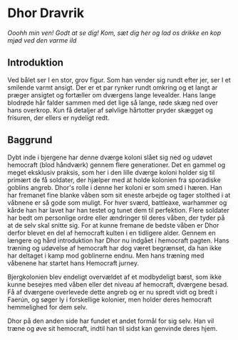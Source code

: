 # Dhor Dravrik
*Ooohh min ven! Godt at se dig! Kom, sæt dig her og lad os drikke en kop mjød ved den varme ild*

## Introduktion
Ved bålet ser I en stor, grov figur. 
Som han vender sig rundt efter jer, ser I et smilende varmt ansigt. Der er et par rynker rundt omkring og et langt ar præger ansigtet og fortæller om dværgens lange levealder. 
Hans lange blodrøde hår falder sammen med det lige så lange, røde skæg ned over hans overkrop. Kun få detaljer af sølvlige hårtotter pryder skægget og frisuren, der ellers er nydeligt redt.

## Baggrund
Dybt inde i bjergene har denne dværge koloni slået sig ned og udøvet hemocraft (blod håndværk) gennem flere generationer. 
Det en gammel og meget eksklusiv praksis, som her i den lille dværge koloni holder sig til primært de få soldater, der hjælper med at holde kolonien fra sporadiske goblins angreb.
Dhor's rolle i denne her koloni er som smed i hæren. Han har fremanet fine blanke våben som sit eneste arbejde og tager stolthed i at våbnene er så gode som muligt.
For hver sværd, battleaxe, warhammer og kårde han har lavet har han testet og tunet dem til perfektion. 
Flere soldater har bedt om personlige ordre eller ændringer til deres våben, der tyder på at de selv skal snitte sig. For at kunne fremane de bedste våben er Dhor derfor blevet en del af hemocraft kulten i en tidligere alder.
Gennem en længere og hård introduktion har Dhor nu indgået i hemocraft pagten. Hans træning og udøvelse af hemocraft har dog været begrænset, da han ikke har deltaget i kamp mod goblinerne endnu.
Men hans træning med våbenene har startet hans Hemocraft jurney.

Bjergkolonien blev endeligt overvældet af et modbydeligt bæst, som ikke kunne besejres med våben eller det niveau af hemocraft, dværgene besad.
Få af dværgene overlevede dette angreb og er nu spredt vidt og bredt i Faerún, og søger ly i forskellige kolonier, men holder deres hemocraft hemmelighed for dem selv.

Dhor på den anden side har fundet et andet formål for sig selv. Han vil træne og øve sit hemocraft, indtil han til sidst kan genvinde deres hjem.
